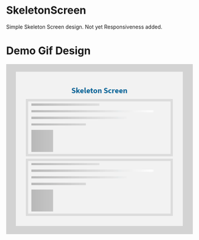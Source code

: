 # SkeletonScreen
Simple Skeleton Screen design. Not yet Responsiveness added.

# Demo Gif Design
![](https://github.com/prathibhasathyajith/SkeletonScreen/blob/master/Demo%20Img/SkeletonScreen.gif)
